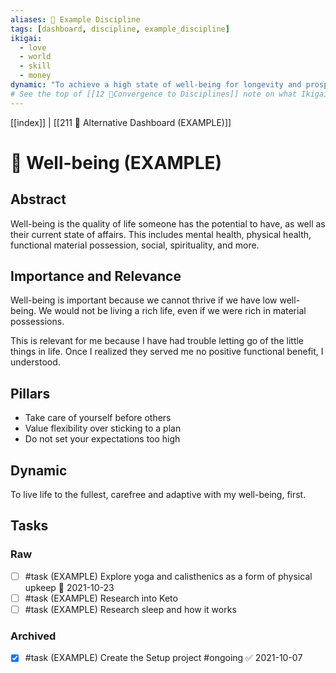 ```yaml
---
aliases: 🎀 Example Discipline
tags: [dashboard, discipline, example_discipline]
ikigai:
  - love
  - world
  - skill
  - money
dynamic: "To achieve a high state of well-being for longevity and prosperity."
# See the top of [[12 🔂Convergence to Disciplines]] note on what Ikigai is
---
```

[[index]] | [[211 🎨 Alternative Dashboard (EXAMPLE)]]
# 🎀 Well-being (EXAMPLE)
## Abstract
Well-being is the quality of life someone has the potential to have, as well as their current state of affairs. This includes mental health, physical health, functional material possession, social, spirituality, and more.

## Importance and Relevance
Well-being is important because we cannot thrive if we have low well-being. We would not be living a rich life, even if we were rich in material possessions.

This is relevant for me because I have had trouble letting go of the little things in life. Once I realized they served me no positive functional benefit, I understood.

## Pillars
- Take care of yourself before others
- Value flexibility over sticking to a plan
- Do not set your expectations too high

## Dynamic
To live life to the fullest, carefree and adaptive with my well-being, first.

## Tasks
### Raw
- [ ] #task (EXAMPLE) Explore yoga and calisthenics as a form of physical upkeep 📅 2021-10-23
- [ ] #task (EXAMPLE) Research into Keto
- [ ] #task (EXAMPLE) Research sleep and how it works

### Archived
- [x] #task (EXAMPLE) Create the Setup project #ongoing ✅ 2021-10-07